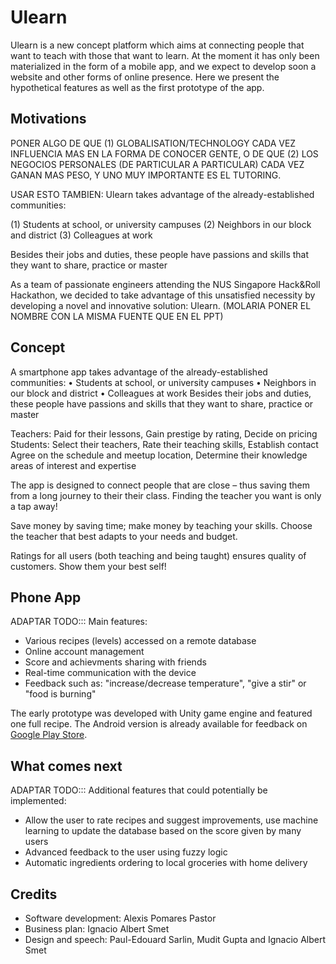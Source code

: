 # Ulearn

Ulearn is a new concept platform which aims at connecting people that want to teach with those that want to learn. At the moment it has only been materialized in the form of a mobile app, and we expect to develop soon a website and other forms of online presence. Here we present the hypothetical features as well as the first prototype of the app.

## Motivations

PONER ALGO DE QUE (1) GLOBALISATION/TECHNOLOGY CADA VEZ INFLUENCIA MAS EN LA FORMA DE CONOCER GENTE, O DE QUE (2) LOS NEGOCIOS PERSONALES (DE PARTICULAR A PARTICULAR) CADA VEZ GANAN MAS PESO, Y UNO MUY IMPORTANTE ES EL TUTORING.

USAR ESTO TAMBIEN:
Ulearn takes advantage of the already-established communities:

(1) Students at school, or university campuses
(2) Neighbors in our block and district
(3) Colleagues at work

Besides their jobs and duties, these people have passions and skills that they want to share, practice or master



As a team of passionate engineers attending the NUS Singapore Hack&Roll Hackathon, we decided to take advantage of this unsatisfied necessity by developing a novel and innovative solution: Ulearn. (MOLARIA PONER EL NOMBRE CON LA MISMA FUENTE QUE EN EL PPT)

## Concept

A smartphone app 
takes advantage of the already-established communities:
• Students at school, or university campuses
• Neighbors in our block and district
• Colleagues at work
Besides their jobs and duties, these people have passions and skills that they want to share, practice or master

Teachers: Paid for their lessons, Gain prestige by rating, Decide on pricing
Students: Select their teachers, Rate their teaching skills, Establish contact
Agree on the schedule and meetup location, Determine their knowledge areas of interest and expertise

The app is designed to connect people that are close – thus saving them from a long journey to their their class. Finding the teacher you want is only a tap away!

Save money by saving time; make money by teaching your skills. Choose the teacher that best adapts to your needs and budget.

Ratings for all users (both teaching and being taught) ensures quality of customers. Show them your best self!

## Phone App

ADAPTAR TODO:::
Main features:
* Various recipes (levels) accessed on a remote database
* Online account management
* Score and achievments sharing with friends
* Real-time communication with the device
* Feedback such as: "increase/decrease temperature", "give a stir" or "food is burning"

The early prototype was developed with Unity game engine and featured one full recipe. The Android version is already available for feedback on [Google Play Store](https://play.google.com/store/apps/details?id=com.SevaneGames.SmartChef).


## What comes next

ADAPTAR TODO:::
Additional features that could potentially be implemented:
* Allow the user to rate recipes and suggest improvements, use machine learning to update the database based on the score given by many users
* Advanced feedback to the user using fuzzy logic
* Automatic ingredients ordering to local groceries with home delivery

## Credits

* Software development: Alexis Pomares Pastor
* Business plan: Ignacio Albert Smet
* Design and speech: Paul-Edouard Sarlin, Mudit Gupta and Ignacio Albert Smet
